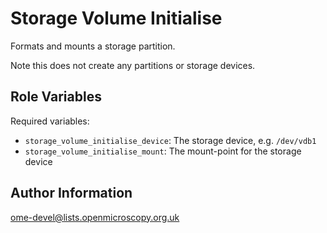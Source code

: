 Storage Volume Initialise
=========================

Formats and mounts a storage partition.

Note this does not create any partitions or storage devices.


Role Variables
--------------

Required variables:

- `storage_volume_initialise_device`: The storage device, e.g. `/dev/vdb1`
- `storage_volume_initialise_mount`: The mount-point for the storage device


Author Information
------------------

ome-devel@lists.openmicroscopy.org.uk
